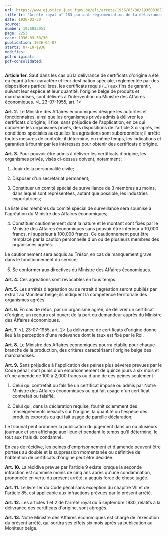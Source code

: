 ```yaml
---
url: https://www.ejustice.just.fgov.be/eli/arrete/1936/03/30/1936033051/justel
title-fr: "Arrêté royal n° 283 portant réglementation de la délivrance de certificats d'origine."
date: 1936-03-30
source:
number: 1936033051
page: 2253
case: 1936-03-30/30
publication: 1936-04-07
starts: 07-10-1936
modifies:
pdf-original:
pdf-consolidated:
---
```


**Article 1er.** Sauf dans les cas où la délivrance de certificats d'origine a été, eu égard à leur caractère et leur destination spéciale, réglementée par des dispositions particulières, les certificats requis (...) aux fins de garantir, suivant leur espèce et leur quantité, l'origine belge de produits et marchandises, sont délivrés à l'intervention du Ministre des Affaires économiques. <L 23-07-1955, art. 1>

**Art. 2.** Le Ministre des Affaires économiques désigne les autorités et fonctionnaires, ainsi que les organismes privés admis à délivrer les certificats d'origine; il fixe, sans préjudice de l'application, en ce qui concerne les organismes privés, des dispositions de l'article 3 ci-après, les conditions spéciales auxquelles les agréations sont subordonnées; il arrête toutes mesures de contrôle; il détermine, en même temps, les indications et garanties à fournir par les intéressés pour obtenir des certificats d'origine.

**Art. 3.** Pour pouvoir être admis à délivrer les certificats d'origine, les organismes privés, visés ci-dessus doivent, notamment :

1. Jouir de la personnalité civile;

2. Disposer d'un secrétariat permanent;

3. Constituer un comité spécial de surveillance de 3 membres au moins, dans lequel sont représentées, autant que possible, les industries exportatrices;

La liste des membres du comité spécial de surveillance sera soumise à l'agréation du Ministre des Affaires économiques;

4. Constituer cautionnement dont la nature et le montant sont fixés par le Ministre des Affaires économiques sans pouvoir être inférieur à 10,000 francs, ni supérieur à 100,000 francs. Ce cautionnement peut être remplacé par la caution personnelle d'un ou de plusieurs membres des organismes agréés.

Le cautionnement sera acquis au Trésor, en cas de manquement grave dans le fonctionnement du service;

5. Se conformer aux directives du Ministre des Affaires économiques.

**Art. 4.** Ces agréations sont révocables en tous temps.

**Art. 5.** Les arrêtés d'agréation ou de retrait d'agréation seront publiés par extrait au Moniteur belge; ils indiquent la compétence territoriale des organismes agréés.

**Art. 6.** En cas de refus, par un organisme agréé, de délivrer un certificat d'origine, un recours est ouvert de la part du demandeur auprès du Ministre des Affaires économiques.

**Art. 7.** <L 23-07-1955, art. 2> La délivrance de certificats d'origine donne lieu à la perception d'une redevance dont le taux est fixé par le Roi.

**Art. 8.** Le Ministre des Affaires économiques pourra établir, pour chaque branche de la production, des critères caractérisant l'origine belge des marchandises.

**Art. 9.** Sans préjudice à l'application des peines plus sévères prévues par le Code pénal, sont punis d'un emprisonnement de quinze jours à six mois et d'une amende de 100 à 2,000 francs ou d'une de ces peines seulement :

1. Celui qui contrefait ou falsifie un certificat imposé ou admis par Notre Ministre des Affaires économiques ou qui fait usage d'un certificat contrefait ou falsifié;

2. Celui qui, dans la déclaration requise, fournit sciemment des renseignements inexacts sur l'origine, la quantité ou l'espèce des produits exportés ou qui fait usage de pareille déclaration;

Le tribunal peut ordonner la publication du jugement dans un ou plusieurs journaux et son affichage aux lieux et pendant le temps qu'il détermine, le tout aux frais du condamné.

En cas de récidive, les peines d'emprisonnement et d'amende peuvent être portées au double et la suppression momentanée ou définitive de l'obtention de certificats d'origine peut être décidée.

**Art. 10.** La récidive prévue par l'article 9 existe lorsque la seconde infraction est commise moins de cinq ans après qu'une condamnation, prononcée en vertu du présent arrêté, a acquis force de chose jugée.

**Art. 11.** Le livre 1er du Code pénal sans exception du chapitre VII et de l'article 85, est applicable aux infractions prévues par le présent arrêté.

**Art. 12.** Les articles 1 et 2 de l'arrêté royal du 5 septembre 1930, relatifs à la délivrance des certificats d'origine, sont abrogés.

**Art. 13.** Notre Ministre des Affaires économiques est chargé de l'exécution du présent arrêté, qui sortira ses effets six mois après sa publication au Moniteur belge.
